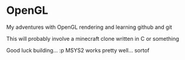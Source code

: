 # OpenGL

My adventures with OpenGL rendering and learning github and git

This will probably involve a minecraft clone written in C or something

Good luck building... :p MSYS2 works pretty well... sortof
